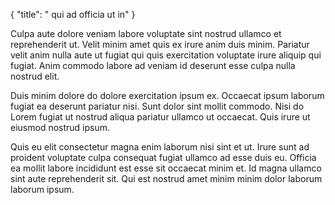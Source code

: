 {
  "title": " qui ad officia ut in"
}

Culpa aute dolore veniam labore voluptate sint nostrud ullamco et reprehenderit ut. Velit minim amet quis ex irure anim duis minim. Pariatur velit anim nulla aute ut fugiat qui quis exercitation voluptate irure aliquip qui fugiat. Anim commodo labore ad veniam id deserunt esse culpa nulla nostrud elit.

Duis minim dolore do dolore exercitation ipsum ex. Occaecat ipsum laborum fugiat ea deserunt pariatur nisi. Sunt dolor sint mollit commodo. Nisi do Lorem fugiat ut nostrud aliqua pariatur ullamco ut occaecat. Quis irure ut eiusmod nostrud ipsum.

Quis eu elit consectetur magna enim laborum nisi sint et ut. Irure sunt ad proident voluptate culpa consequat fugiat ullamco ad esse duis eu. Officia ea mollit labore incididunt est esse sit occaecat minim et. Id magna ullamco sint aute reprehenderit sit. Qui est nostrud amet minim minim dolor laborum laborum ipsum.
